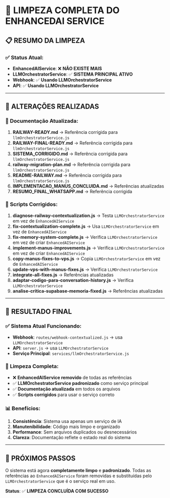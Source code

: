 # 🧹 LIMPEZA COMPLETA DO ENHANCEDAI SERVICE

## 📋 **RESUMO DA LIMPEZA**

### ✅ **Status Atual:**
- **EnhancedAIService**: ❌ **NÃO EXISTE MAIS**
- **LLMOrchestratorService**: ✅ **SISTEMA PRINCIPAL ATIVO**
- **Webhook**: ✅ **Usando LLMOrchestratorService**
- **API**: ✅ **Usando LLMOrchestratorService**

---

## 🔧 **ALTERAÇÕES REALIZADAS**

### 📄 **Documentação Atualizada:**
1. **RAILWAY-READY.md** → Referência corrigida para `llmOrchestratorService.js`
2. **RAILWAY-FINAL-READY.md** → Referência corrigida para `llmOrchestratorService.js`
3. **SISTEMA_CORRIGIDO.md** → Referência corrigida para `llmOrchestratorService.js`
4. **railway-migration-plan.md** → Referência corrigida para `llmOrchestratorService.js`
5. **README-RAILWAY.md** → Referência corrigida para `llmOrchestratorService.js`
6. **IMPLEMENTACAO_MANUS_CONCLUIDA.md** → Referências atualizadas
7. **RESUMO_FINAL_WHATSAPP.md** → Referência corrigida

### 🔧 **Scripts Corrigidos:**
1. **diagnose-railway-contextualization.js** → Testa `LLMOrchestratorService` em vez de `EnhancedAIService`
2. **fix-contextualization-complete.js** → Usa `LLMOrchestratorService` em vez de `EnhancedAIService`
3. **fix-memory-system-complete.js** → Verifica `LLMOrchestratorService` em vez de criar `EnhancedAIService`
4. **implement-manus-improvements.js** → Verifica `LLMOrchestratorService` em vez de criar `EnhancedAIService`
5. **copy-manus-fixes-to-vps.js** → Copia `LLMOrchestratorService` em vez de `EnhancedAIService`
6. **update-vps-with-manus-fixes.js** → Verifica `LLMOrchestratorService`
7. **integrate-all-fixes.js** → Referências atualizadas
8. **adaptar-codigo-para-conversation-history.js** → Verifica `LLMOrchestratorService`
9. **analise-critica-supabase-memoria-fixed.js** → Referências atualizadas

---

## 🎯 **RESULTADO FINAL**

### ✅ **Sistema Atual Funcionando:**
- **Webhook**: `routes/webhook-contextualized.js` → usa `LLMOrchestratorService`
- **API**: `server.js` → usa `LLMOrchestratorService`
- **Serviço Principal**: `services/llmOrchestratorService.js`

### 🧹 **Limpeza Completa:**
- ❌ **EnhancedAIService removido** de todas as referências
- ✅ **LLMOrchestratorService padronizado** como serviço principal
- ✅ **Documentação atualizada** em todos os arquivos
- ✅ **Scripts corrigidos** para usar o serviço correto

### 📊 **Benefícios:**
1. **Consistência**: Sistema usa apenas um serviço de IA
2. **Manutenibilidade**: Código mais limpo e organizado
3. **Performance**: Sem arquivos duplicados ou desnecessários
4. **Clareza**: Documentação reflete o estado real do sistema

---

## 🚀 **PRÓXIMOS PASSOS**

O sistema está agora **completamente limpo** e **padronizado**. Todas as referências ao `EnhancedAIService` foram removidas e substituídas pelo `LLMOrchestratorService` que é o serviço real em uso.

**Status**: ✅ **LIMPEZA CONCLUÍDA COM SUCESSO** 